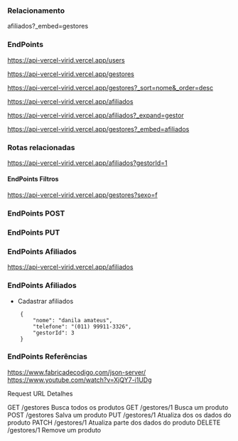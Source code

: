 
### Relacionamento
afiliados?_embed=gestores

### EndPoints

https://api-vercel-virid.vercel.app/users

https://api-vercel-virid.vercel.app/gestores

https://api-vercel-virid.vercel.app/gestores?_sort=nome&_order=desc

https://api-vercel-virid.vercel.app/afiliados

https://api-vercel-virid.vercel.app/afiliados?_expand=gestor

https://api-vercel-virid.vercel.app/gestores?_embed=afiliados

### Rotas relacionadas

https://api-vercel-virid.vercel.app/afiliados?gestorId=1


#### EndPoints Filtros

https://api-vercel-virid.vercel.app/gestores?sexo=f

### EndPoints POST

### EndPoints PUT

### EndPoints Afiliados
https://api-vercel-virid.vercel.app/afiliados

### EndPoints Afiliados
* Cadastrar afiliados
```
    {
        "nome": "danila amateus",
        "telefone": "(011) 99911-3326",
        "gestorId": 3
    }
```

### EndPoints Referências

https://www.fabricadecodigo.com/json-server/
https://www.youtube.com/watch?v=XjQY7-i1UDg

Request 	URL 	 Detalhes

GET 	/gestores 	    Busca todos os produtos
GET 	/gestores/1 	Busca um produto
POST 	/gestores 	    Salva um produto
PUT 	/gestores/1 	Atualiza dos os dados do produto
PATCH 	/gestores/1 	Atualiza parte dos dados do produto
DELETE 	/gestores/1 	Remove um produto

